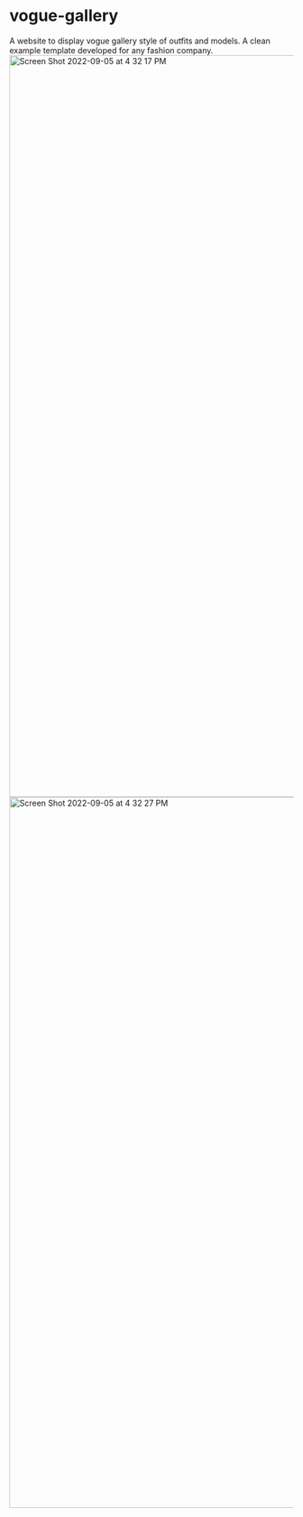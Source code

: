 # vogue-gallery
A website to display vogue gallery style of outfits and models. A clean example template developed for any fashion company. 
<img width="1313" alt="Screen Shot 2022-09-05 at 4 32 17 PM" src="https://user-images.githubusercontent.com/36686123/188510149-a2a03360-687d-43bf-9388-b82798a5dda0.png">
<img width="1258" alt="Screen Shot 2022-09-05 at 4 32 27 PM" src="https://user-images.githubusercontent.com/36686123/188510156-f7ca7e4b-d4ce-497c-9114-c2a29ef76658.png">
